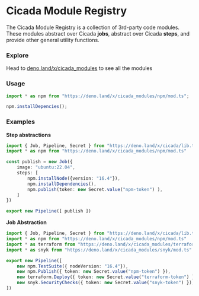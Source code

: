 # Cicada Module Registry

The Cicada Module Registry is a collection of 3rd-party code modules. These
modules abstract over Cicada **jobs**, abstract over Cicada **steps**, and
provide other general utility functions.

### Explore

Head to [deno.land/x/cicada_modules](https://deno.land/x/cicada_modules) to see
all the modules

### Usage

```typescript
import * as npm from "https://deno.land/x/cicada_modules/npm/mod.ts";

npm.installDepencies();
```

### Examples

**Step abstractions**

```typescript
import { Job, Pipeline, Secret } from "https://deno.land/x/cicada/lib.ts";
import * as npm from "https://deno.land/x/cicada_modules/npm/mod.ts"

const publish = new Job({
	image: "ubuntu:22.04",
	steps: [
		npm.installNode({version: "16.4"}), 
		npm.installDependencies(), 
		npm.publish(token: new Secret.value("npm-token") ), 
	]
})

export new Pipeline([ publish ])
```

**Job Abstraction**

```typescript
import { Job, Pipeline, Secret } from "https://deno.land/x/cicada/lib.ts";
import * as npm from "https://deno.land/x/cicada_modules/npm/mod.ts"
import * as terraform from "https://deno.land/x/cicada_modules/terraform/mod.ts"
import * as snyk from "https://deno.land/x/cicada_modules/snyk/mod.ts"

export new Pipeline([
    new npm.TestSuite({ nodeVersion: "16.4"}),
    new npm.Publish({ token: new Secret.value("npm-token") }),
    new terraform.Deploy({ token: new Secret.value("terraform-token") }),
    new snyk.SecurityChecks({ token: new Secret.value("snyk-token") }),
])
```
